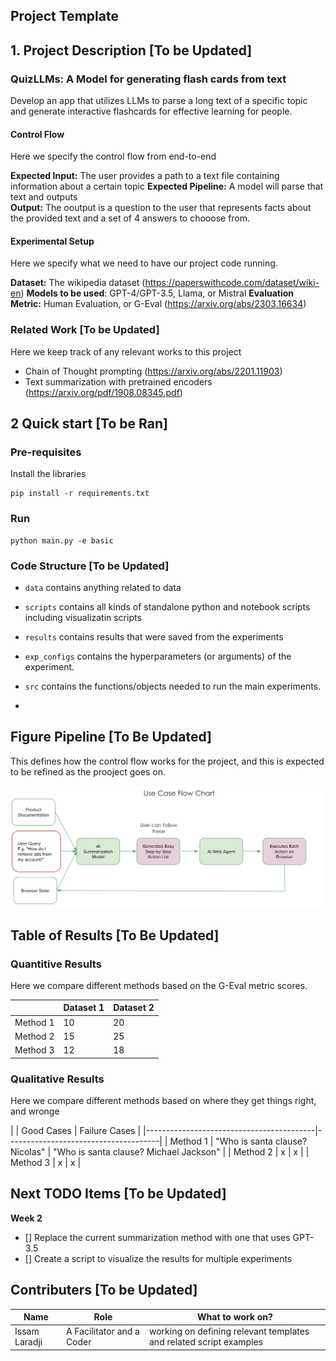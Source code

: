 ## Project Template

## 1. Project Description  [To be Updated]

### QuizLLMs: A Model for generating flash cards from text

Develop an app that utilizes LLMs to parse a long text of a specific topic and generate interactive flashcards for effective learning for people.

#### Control Flow
Here we specify the control flow from end-to-end

**Expected Input:** The user provides a path to a text file containing information about a certain topic
**Expected Pipeline:** A model will parse that text and outputs   
**Output:** The ooutput is a question to the user that represents facts about the provided text and a set of 4 answers to chooose from.


#### Experimental Setup 
Here we specify what we need to have our project code running.

**Dataset:** The wikipedia dataset (https://paperswithcode.com/dataset/wiki-en)
**Models to be used**: GPT-4/GPT-3.5, Llama, or Mistral
**Evaluation Metric:** Human Evaluation, or G-Eval (https://arxiv.org/abs/2303.16634)


### Related Work [To be Updated]

Here we keep track of any relevant works to this project

- Chain of Thought prompting (https://arxiv.org/abs/2201.11903)
- Text summarization with pretrained encoders (https://arxiv.org/pdf/1908.08345.pdf)

## 2 Quick start [To be Ran]

### Pre-requisites

Install the libraries

```
pip install -r requirements.txt
```

### Run 

```
python main.py -e basic
```

### Code Structure [To be Updated]

- `data` contains anything related to data
- `scripts` contains all kinds of standalone python and notebook scripts including visualizatin scripts 
- `results` contains results that were saved from the experiments
- `exp_configs` contains the hyperparameters (or arguments) of the experiment.
- `src` contains the functions/objects needed to run the main experiments.

- 

## Figure Pipeline [To Be Updated]

This defines how the control flow works for the project, and this is expected to be refined as the prooject goes on.

![pipeline](docs/pipeline.png)

## Table of Results [To Be Updated]

### Quantitive Results

Here we compare different methods based on the G-Eval metric scores.

|          | Dataset 1 | Dataset 2 |
|----------|-----------|-----------|
| Method 1 |    10     |    20     |
| Method 2 |    15     |    25     |
| Method 3 |    12     |    18     |


### Qualitative Results

Here we compare different methods based on where they get things right, and wronge

|            | Good Cases                    |           Failure Cases               |
|------------------------------------------|--------------------------------------|
| Method 1  | "Who is santa clause? Nicolas" | "Who is santa clause? Michael Jackson" |
| Method 2  |              x                  |                  x                       |
| Method 3  |              x                  |                  x                       |



## Next TODO Items [To be Updated]

**Week 2**
- [] Replace the current summarization method with one that uses GPT-3.5
- [] Create a script to visualize the results for multiple experiments


## Contributers [To be Updated]
| Name            | Role                                   | What to work on?                                                |
|-----------------|----------------------------------------|------------------------------------------------------------------|
| Issam Laradji  | A Facilitator and a Coder               | working on defining relevant templates and related script examples|


